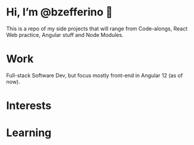 # Hi, I’m @bzefferino 🤖
This is a repo of my side projects that will range from Code-alongs, React Web practice, Angular stuff and Node Modules.

# Work
Full-stack Software Dev, but focus mostly front-end in Angular 12 (as of now).

# Interests

# Learning

